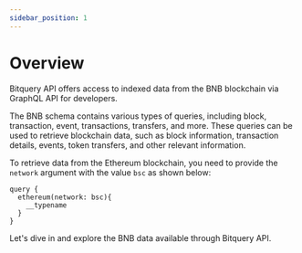 ```yaml
---
sidebar_position: 1
---
```


# Overview

Bitquery API offers access to indexed data from the BNB blockchain via GraphQL API for developers.

The BNB schema contains various types of queries, including block, transaction, event, transactions, transfers, and more. These queries can be used to retrieve blockchain data, such as block information, transaction details, events, token transfers, and other relevant information.

To retrieve data from the Ethereum blockchain, you need to provide the `network` argument with the value `bsc` as shown below:

```
query {
  ethereum(network: bsc){
    __typename
  }
}
```

Let's dive in and explore the BNB data available through Bitquery API.
